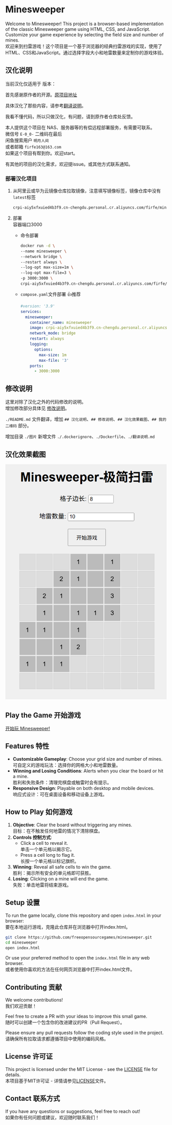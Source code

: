 # Minesweeper

Welcome to Minesweeper! This project is a browser-based implementation of the classic Minesweeper game using HTML, CSS, and JavaScript. Customize your game experience by selecting the field size and number of mines.  
欢迎来到扫雷游戏！这个项目是一个基于浏览器的经典扫雷游戏的实现，使用了HTML、CSS和JavaScript。通过选择字段大小和地雷数量来定制你的游戏体验。
  
## 汉化说明

当前汉化仅适用于 版本：

首先感谢原作者的开源。[原项目地址](https://github.com/freeopensourcegames/minesweeper)

具体汉化了那些内容，请参考[翻译说明](./翻译说明.md)。

我看不懂代码，所以只做汉化，有问题，请到原作者仓库处反馈。

本人提供这个项目在 NAS、服务器等的有偿远程部署服务，有需要可联系。  
微信号 `E-0_0-` 二维码在最后  
闲鱼搜索用户 `明月人间`  
或者邮箱 `firfe163@163.com`  
如果这个项目有帮到你。欢迎start。

有其他的项目的汉化需求，欢迎提issue。或其他方式联系通知。

### 部署汉化项目

1. 从阿里云或华为云镜像仓库拉取镜像，注意填写镜像标签，镜像仓库中没有`latest`标签

   ```bash
   crpi-aiy5xfxuied4b3f9.cn-chengdu.personal.cr.aliyuncs.com/firfe/minesweeper:2025.04.15
   ```

2. 部署  
   容器端口3000
     - 命令部署

       ```bash
       docker run -d \
       --name minesweeper \
       --network bridge \
       --restart always \
       --log-opt max-size=1m \
       --log-opt max-file=3 \
       -p 3000:3000 \
       crpi-aiy5xfxuied4b3f9.cn-chengdu.personal.cr.aliyuncs.com/firfe/minesweeper:2025.04.15
       ```

     - `compose.yaml`文件部署 👍推荐

       ```yaml
       #version: '3.9'
       services:
         minesweeper:
           container_name: minesweeper
           image: crpi-aiy5xfxuied4b3f9.cn-chengdu.personal.cr.aliyuncs.com/firfe/minesweeper:2025.04.15
           network_mode: bridge
           restart: always
           logging:
             options:
               max-size: 1m
               max-file: '3'
           ports:
             - 3000:3000
       ```

## 修改说明

这里对除了汉化之外的代码修改的说明。  
增加修改部分具体见 [修改说明](./修改说明.md)。

`./README.md` 文件翻译，增加 `## 汉化说明`、`## 修改说明`、`## 汉化效果截图`、`## 我的二维码` 部分。

增加目录 `./图片`
新增文件 `./.dockerignore`、`./Dockerfile`、`./翻译说明.md`

## 汉化效果截图

![游戏界面](图片/游戏界面.png)

## Play the Game 开始游戏

[开始玩 Minesweeper!](https://freeopensourcegames.github.io/minesweeper/index.html)

## Features 特性

- **Customizable Gameplay**: Choose your grid size and number of mines.  
  可自定义的游戏玩法：选择你的网格大小和地雷数量。
- **Winning and Losing Conditions**: Alerts when you clear the board or hit a mine.  
  胜利和失败条件：清理完棋盘或触雷时会有提示。
- **Responsive Design**: Playable on both desktop and mobile devices.  
  响应式设计：可在桌面设备和移动设备上游戏。

## How to Play 如何游戏

1. **Objective**: Clear the board without triggering any mines.  
   目标：在不触发任何地雷的情况下清除棋盘。
2. **Controls 控制方式**:
   - Click a cell to reveal it.  
     单击一个单元格以揭示它。
   - Press a cell long to flag it.  
     长按一个单元格以标记旗帜。
3. **Winning**: Reveal all safe cells to win the game.  
   胜利：揭示所有安全的单元格即可获胜。
4. **Losing**: Clicking on a mine will end the game.  
   失败：单击地雷将结束游戏。

## Setup 设置

To run the game locally, clone this repository and open `index.html` in your browser:  
要在本地运行游戏，克隆此仓库并在浏览器中打开index.html。

```bash
git clone https://github.com/freeopensourcegames/minesweeper.git
cd minesweeper
open index.html
```

Or use your preferred method to open the `index.html` file in any web browser.  
或者使用你喜欢的方法在任何网页浏览器中打开index.html文件。

## Contributing 贡献

We welcome contributions!  
我们欢迎贡献！

Feel free to create a PR with your ideas to improve this small game.  
随时可以创建一个包含你的改进建议的PR（Pull Request）。

Please ensure any pull requests follow the coding style used in the project.  
请确保所有拉取请求都遵循项目中使用的编码风格。

## License 许可证

This project is licensed under the MIT License - see the [LICENSE](LICENSE) file for details.  
本项目基于MIT许可证 - 详情请参见[LICENSE](LICENSE)文件。

## Contact 联系方式

If you have any questions or suggestions, feel free to reach out!  
如果你有任何问题或建议，欢迎随时联系我们！
